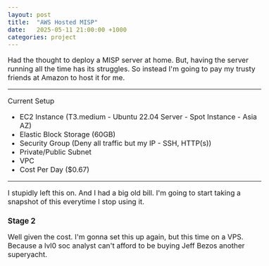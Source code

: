 ```yaml
---
layout: post
title:  "AWS Hosted MISP"
date:   2025-05-11 21:00:00 +1000
categories: project
---
```


<style>
  body { font-size: 16px; }
  body {font-family: 'Inter', sans-serif}
  h1 { font-size: 19px !important; }
  h2 { font-size: 17px !important; }
  h3 { font-size: 15px !important; }
</style>

Had the thought to deploy a MISP server at home. But, having the server running all the time has its struggles. So instead I'm going to pay my trusty friends at Amazon to host it for me.

---

Current Setup
- EC2 Instance (T3.medium - Ubuntu 22.04 Server - Spot Instance - Asia AZ)
- Elastic Block Storage (60GB)
- Security Group (Deny all traffic but my IP - SSH, HTTP(s))
- Private/Public Subnet
- VPC
- Cost Per Day ($0.67)

---

I stupidly left this on. And I had a big old bill. I'm going to start taking a snapshot of this everytime I stop using it. 

## Stage 2

Well given the cost. I'm gonna set this up again, but this time on a VPS. Because a lvl0 soc analyst can't afford to be buying Jeff Bezos another superyacht.

